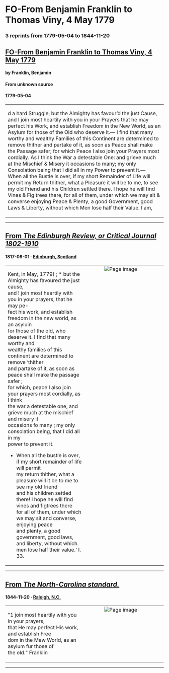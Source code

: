 
# FO-From Benjamin Franklin to Thomas Viny, 4 May 1779

### 3 reprints from 1779-05-04 to 1844-11-20

## [FO-From Benjamin Franklin to Thomas Viny, 4 May 1779](https://founders.archives.gov/documents/Franklin/01-29-02-0363)

#### by Franklin, Benjamin

#### From unknown source

#### 1779-05-04

<table style="width: 100%;"><tr><td style="width: 50%">

d a hard Struggle, but the Almighty has favour’d the just Cause, and I join most heartily with you in your Prayers that he may perfect his Work, and establish Freedom in the New World, as an Asylum for those of the Old who deserve it.— I find that many worthy and wealthy Families of this Continent are determined to remove thither and partake of it, as soon as Peace shall make the Passage safer; for which Peace I also join your Prayers most cordially. As I think the War a detestable One: and grieve much at the Mischief &amp; Misery it occasions to many; my only Consolation being that I did all in my Power to prevent it.—  
When all the Bustle is over, if my short Remainder of Life will permit my Return thither, what a Pleasure it will be to me, to see my old Friend and his Children settled there. I hope he will find Vines &amp; Fig trees there, for all of them, under which we may sit &amp; converse enjoying Peace &amp; Plenty, a good Government, good Laws &amp; Liberty, without which Men lose half their Value. I am,
</td></tr></table>

---

## [From _The Edinburgh Review, or Critical Journal 1802-1910_](https://archive.org/details/sim_edinburgh-review-critical-journal_1817-08_28_56/page/n4/mode/1up?view=theater)

#### 1817-08-01 &middot; [Edinburgh, Scotland](http://dbpedia.org/resource/Edinburgh)

<table style="width: 100%;"><tr><td style="width: 50%">

  
Kent, in May, 1779) ; * but the Almighty has favoured the just cause,  
and ! join most heartily with you in your prayers, that he may pe-  
fect his work, and establish freedom in the new world, as an asyluin  
for those of the old, who deserve it. I find that many worthy and  
wealthy families of this continent are determined to remove ‘thither  
and partake of it, as soon as peace shall make the passage safer ;  
for which, peace I also join your prayers most cordially, as I think  
the war a detestable one, and grieve much at the mischief and misery it  
occasions fo many ; my only consolation being, that I did all in my  
power to prevent it.  
  
* When all the bustle is over, if my short remainder of life will permit  
my return thither, what a pleasure will it be to me to see my old friend  
and his children settled there! I hope he will find vines and figtrees there  
for all of them, under which we may sit and converse, enjoying peace  
and plenty, a good government, good laws, and liberty, without which.  
men lose half their value.’ I. 33.
</td><td style="width: 50%; max-height: 75%; margin: auto; display: block;">
<img alt="Page image" src="https://iiif.archive.org/iiif/sim_edinburgh-review-critical-journal_1817-08_28_56&#0036;4/pct:7.789474,65.835492,71.000000,23.445596/600,/0/default.jpg"/>
</td>
</tr></table>

---

## [From _The North-Carolina standard._](https://chroniclingamerica.loc.gov/lccn/sn85042147/1844-11-20/ed-1/seq-3)

#### 1844-11-20 &middot; [Raleigh, N.C.](http://dbpedia.org/resource/Raleigh%2C_North_Carolina)

<table style="width: 100%;"><tr><td style="width: 50%">

  
&quot;1 join most heartily with you in your prayers,  
that He may perfect His work, and establish Free­  
dom in the Mew World, as an asylum fur those of  
the old.&quot; Franklin
</td><td style="width: 50%; max-height: 75%; margin: auto; display: block;">
<img alt="Page image" src="https://chroniclingamerica.loc.gov/iiif/2/ncu_alligator_ver01%2Fdata%2Fsn85042147%2F00296022603%2F1844112001%2F0191.jp2/pct:62.953829,34.384352,15.234964,1.902522/!600,600/0/default.jpg"/>
</td>
</tr></table>

---

